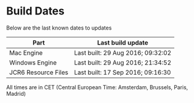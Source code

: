 # Build Dates

Below are the last known dates to updates

Part | Last build update
-----|-----
Mac Engine | Last built: 29 Aug 2016; 09:32:02
Windows Engine | Last built: 29 Aug 2016; 21:34:52
JCR6 Resource Files | Last built: 17 Sep 2016; 09:16:30
All times are in CET (Central European Time: Amsterdam, Brussels, Paris, Madrid)



